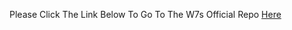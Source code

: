 Please Click The Link Below To Go To The W7s Official Repo
[Here](https://github.com/West7014-Studios-Account)

